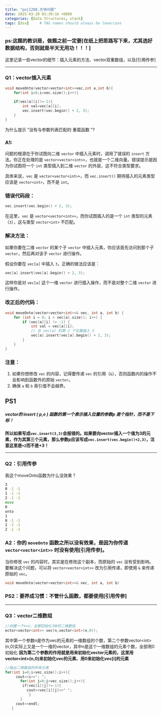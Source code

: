 ```yaml
---
title: "poj1208.方块问题"
date: 2025-03-20 03:39:16 +0800
categories: [Data Structures, stack]
tags: [dsa]     # TAG names should always be lowercase
---
```

### ps:这题的教训是，做题之前一定要[在纸上把思路写下来，尤其选好数据结构，否则就是半天无用功！！！]

这里记录一些vector的细节：插入元素的方法、vector双重数组，以及[引用传参]

---
### Q1：vector插入元素

```cpp
void moveOnto(vector<vector<int>>vec,int a,int b){
	for(int i=0;i<vec.size();i++){
		
	if(vec[a][i]!=-1){
		int val=vec[a][i];
		vec.insert(vec.begin() + 2, 3);
	}
}
```
为什么提示 ”没有与参数列表匹配的 重载函数 "?

### A1:
问题的根源在于你试图向二维 `vector` 中插入元素时，调用了错误的 `insert` 方法。你正在处理的是 `vector<vector<int>>`，也就是一个二维向量。错误提示是因为你试图将一个 `int` 类型插入到二维 `vector` 的外层，这不符合类型要求。

具体来说，`vec` 是 `vector<vector<int>>`，而 `vec.insert()` 期待插入的元素类型应该是 `vector<int>`，而不是 `int`。

### 错误代码段：
```cpp
vec.insert(vec.begin() + 2, 3);
```

在这里，`vec` 是 `vector<vector<int>>`，而你试图插入的是一个 `int` 类型的元素（`3`），这与类型 `vector<int>` 不匹配。

### 解决方法：
如果你要在二维 `vector` 的某个子 `vector` 中插入元素，你应该首先访问到那个子 `vector`，然后再对该子 `vector` 进行操作。

假设你要在 `vec[a]` 中插入 `3`，正确的做法应该是：

```cpp
vec[a].insert(vec[a].begin() + 2, 3);
```

这样你是对 `vec[a]` 这个一维 `vector` 进行插入操作，而不是对整个二维 `vector` 进行操作。

### 改正后的代码：
```cpp
void moveOnto(vector<vector<int>>& vec, int a, int b) {
    for (int i = 0; i < vec[a].size(); i++) {
        if (vec[a][i] != -1) {
            int val = vec[a][i];
            // 在 vec[a] 的第 2 个位置插入 3
            vec[a].insert(vec[a].begin() + 2, 3);
        }
    }
}
```

### 注意：
1. 如果你想修改 `vec` 的内容，记得要传递 `vec` 的引用（`&`），否则函数内的操作不会影响到函数外的原始 `vector`。
2. 确保 `a` 和 `b` 索引值不会越界。

## PS1
##### vector的 insert ( p,e ) 函数的第一个表示插入位置的参数p 是个指针，而不是下标！

**所以如果写成`vec.insert(3,3)`会报错的。如果要向vector插入一个值为3的元素，作为其第三个元素，那么参数p应该写成`vec.insert(vec.begin()+2,3)`，注意这里是`+2`而不是+3！**


---
### Q2：引用传参

我这个moveOnto函数为什么没效果？
```cmd
3
0 -1 -1 
1 -1 -1
2 -1 -1
move
0
onto
1
0 -1 -1
1 -1 -1
2 -1 -1
```

### A2：你的 `moveOnto` 函数之所以没有效果，是因为你传递 `vector<vector<int>>` 时没有使用[引用传参]。

当你修改 `vec` 的内容时，其实是在修改这个副本，而原始的 `vec` 没有受到影响。要解决这个问题，可以将 `vector<vector<int>>` 改为引用传递，即使用 `&` 来传递原始的 `vec`。

```cpp
void moveOnto(vector<vector<int>>& vec, int a, int b)
```

### PS2：要养成习惯：不管什么函数，都要使用[引用传参]

---

### Q3：vector二维数组

```cpp
//创建一个n×n、全都初始化为0的二维数组
ector<vector<int>> vec(n,vector<int>(n,0)); 
```

  其中第一个参数n是作为vec的元素的一维数组的个数，第二个参数vector\<int\>\(n,0)实际上又是一个一维的vector，其中n是这个一维数组的元素个数，全部用0初始化
**因为第二个参数的作用就是用来初始化vector元素的，这里用vector\<int\>(n,0)来初始化vec的元素、用0来初始化vec[i]的元素**

```cpp
//输出二维数组的所有元素
for(int i=0;i<vec.size();i++){
     cout<<i<<": ";
       for(int j=0;j<vec.size();j++){
        if(vec[i][j]!=-1){
          cout<<vec[i][j]<<" ";
           }
       }
     cout<<endl;
   }
```
